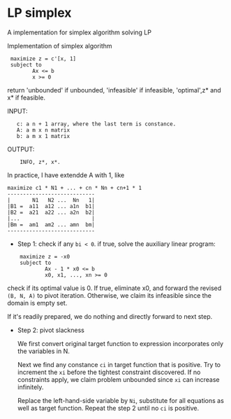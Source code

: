 # LP simplex
A implementation for simplex algorithm solving LP

Implementation of simplex algorithm
```
 maximize z = c'[x, 1]
 subject to 
        Ax <= b
        x >= 0
 ```
 return 'unbounded' if unbounded, 'infeasible' if infeasible, 'optimal',z* and x* if feasible.
 
 INPUT: 
 ```
    c: a n + 1 array, where the last term is constance.
    A: a m x n matrix 
    b: a m x 1 matrix 
```

OUTPUT:

```
    INFO, z*, x*. 
```
In practice, I have extendde A with 1, like

```
maximize c1 * N1 + ... + cn * Nn + cn+1 * 1
----------------------------
|       N1   N2 ...  Nn   1|
|B1 =  a11  a12 ... a1n  b1|
|B2 =  a21  a22 ... a2n  b2|
|...                       |
|Bm =  am1  am2 ... amn  bm|
----------------------------
```

- Step 1: check if any `bi < 0`. if true, solve the auxiliary linear program:
```
    maximize z = -x0
    subject to
            Ax - 1 * x0 <= b
            x0, x1, ..., xn >= 0

```
check if its optimal value is 0. If true, eliminate x0,
and forward the revised `(B, N, A)` to pivot iteration. Otherwise, we claim its infeasible since the domain is empty set.


If it's readily prepared, we do nothing and directly forward to next step.

- Step 2: pivot slackness 
  
    We first convert original target function to expression incorporates only the variables in N.

    Next we find any constance `ci` in target function that is positive. Try to increment the `xi` before the tightest constraint discovered. If no constraints apply, we claim problem unbounded since `xi` can increase infinitely. 

    Replace the left-hand-side variable by `Ni`, substitute for all equations as well as target function. Repeat the step 2 until no `ci` is positive.
